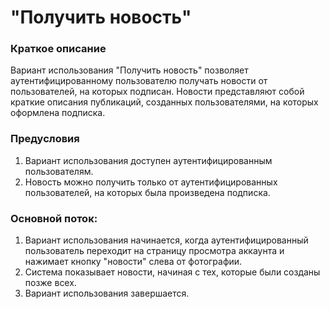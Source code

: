 # "Получить новость"

### Краткое описание

Вариант использования "Получить новость" позволяет аутентифицированному пользователю получать новости от пользователей, на которых подписан. Новости представляют собой краткие описания публикаций, созданных пользователями, на которых оформлена подписка.
    
### Предусловия

1. Вариант использования доступен аутентифицированным пользователям. 
2. Новость можно получить только от аутентифицированных пользователей, на которых была произведена подписка.

### Основной поток:

1. Вариант использования начинается, когда аутентифицированный пользователь переходит  на страницу просмотра аккаунта и нажимает кнопку "новости" слева от фотографии.
4. Система показывает новости, начиная с тех, которые были созданы позже всех.
8. Вариант использования завершается.


